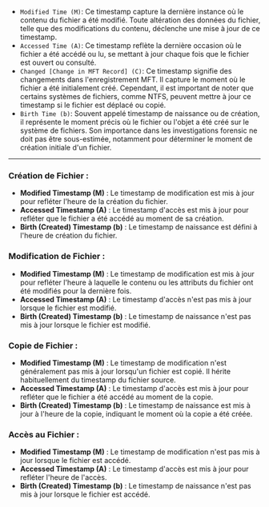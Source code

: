 - `Modified Time (M)`: Ce timestamp capture la dernière instance où le contenu du fichier a été modifié. Toute altération des données du fichier, telle que des modifications du contenu, déclenche une mise à jour de ce timestamp.
- `Accessed Time (A)`: Ce timestamp reflète la dernière occasion où le fichier a été accédé ou lu, se mettant à jour chaque fois que le fichier est ouvert ou consulté.
- `Changed [Change in MFT Record] (C)`: Ce timestamp signifie des changements dans l'enregistrement MFT. Il capture le moment où le fichier a été initialement créé. Cependant, il est important de noter que certains systèmes de fichiers, comme NTFS, peuvent mettre à jour ce timestamp si le fichier est déplacé ou copié.
- `Birth Time (b)`: Souvent appelé timestamp de naissance ou de création, il représente le moment précis où le fichier ou l'objet a été créé sur le système de fichiers. Son importance dans les investigations forensic ne doit pas être sous-estimée, notamment pour déterminer le moment de création initiale d'un fichier.

---

### Création de Fichier :

- **Modified Timestamp (M)** : Le timestamp de modification est mis à jour pour refléter l'heure de la création du fichier.
- **Accessed Timestamp (A)** : Le timestamp d'accès est mis à jour pour refléter que le fichier a été accédé au moment de sa création.
- **Birth (Created) Timestamp (b)** : Le timestamp de naissance est défini à l'heure de création du fichier.

### Modification de Fichier :

- **Modified Timestamp (M)** : Le timestamp de modification est mis à jour pour refléter l'heure à laquelle le contenu ou les attributs du fichier ont été modifiés pour la dernière fois.
- **Accessed Timestamp (A)** : Le timestamp d'accès n'est pas mis à jour lorsque le fichier est modifié.
- **Birth (Created) Timestamp (b)** : Le timestamp de naissance n'est pas mis à jour lorsque le fichier est modifié.

### Copie de Fichier :

- **Modified Timestamp (M)** : Le timestamp de modification n'est généralement pas mis à jour lorsqu'un fichier est copié. Il hérite habituellement du timestamp du fichier source.
- **Accessed Timestamp (A)** : Le timestamp d'accès est mis à jour pour refléter que le fichier a été accédé au moment de la copie.
- **Birth (Created) Timestamp (b)** : Le timestamp de naissance est mis à jour à l'heure de la copie, indiquant le moment où la copie a été créée.

### Accès au Fichier :

- **Modified Timestamp (M)** : Le timestamp de modification n'est pas mis à jour lorsque le fichier est accédé.
- **Accessed Timestamp (A)** : Le timestamp d'accès est mis à jour pour refléter l'heure de l'accès.
- **Birth (Created) Timestamp (b)** : Le timestamp de naissance n'est pas mis à jour lorsque le fichier est accédé.